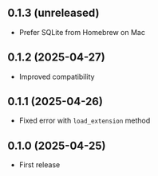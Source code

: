 ## 0.1.3 (unreleased)

- Prefer SQLite from Homebrew on Mac

## 0.1.2 (2025-04-27)

- Improved compatibility

## 0.1.1 (2025-04-26)

- Fixed error with `load_extension` method

## 0.1.0 (2025-04-25)

- First release
